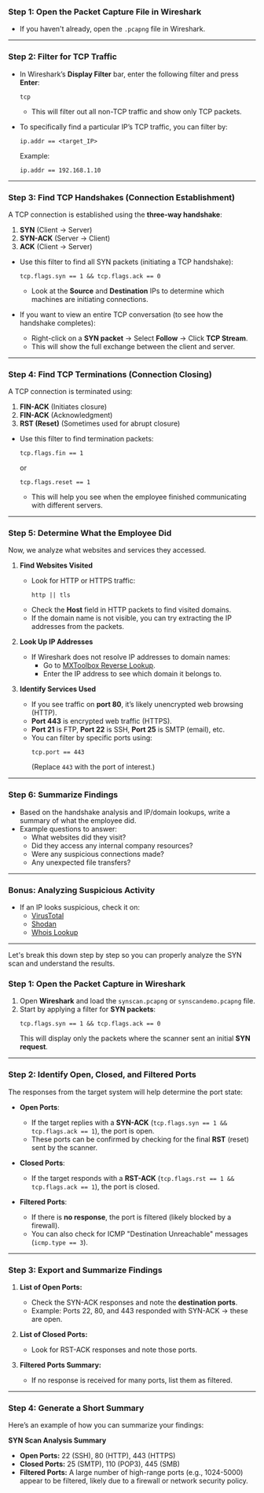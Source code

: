 ### **Step 1: Open the Packet Capture File in Wireshark**
- If you haven't already, open the `.pcapng` file in Wireshark.

---

### **Step 2: Filter for TCP Traffic**
- In Wireshark’s **Display Filter** bar, enter the following filter and press **Enter**:
  ```
  tcp
  ```
  - This will filter out all non-TCP traffic and show only TCP packets.

- To specifically find a particular IP’s TCP traffic, you can filter by:
  ```
  ip.addr == <target_IP>
  ```
  Example:
  ```
  ip.addr == 192.168.1.10
  ```

---

### **Step 3: Find TCP Handshakes (Connection Establishment)**
A TCP connection is established using the **three-way handshake**:
1. **SYN** (Client → Server)
2. **SYN-ACK** (Server → Client)
3. **ACK** (Client → Server)

- Use this filter to find all SYN packets (initiating a TCP handshake):
  ```
  tcp.flags.syn == 1 && tcp.flags.ack == 0
  ```
  - Look at the **Source** and **Destination** IPs to determine which machines are initiating connections.

- If you want to view an entire TCP conversation (to see how the handshake completes):
  - Right-click on a **SYN packet** → Select **Follow** → Click **TCP Stream**.
  - This will show the full exchange between the client and server.

---

### **Step 4: Find TCP Terminations (Connection Closing)**
A TCP connection is terminated using:
1. **FIN-ACK** (Initiates closure)
2. **FIN-ACK** (Acknowledgment)
3. **RST (Reset)** (Sometimes used for abrupt closure)

- Use this filter to find termination packets:
  ```
  tcp.flags.fin == 1
  ```
  or
  ```
  tcp.flags.reset == 1
  ```
  - This will help you see when the employee finished communicating with different servers.

---

### **Step 5: Determine What the Employee Did**
Now, we analyze what websites and services they accessed.

1. **Find Websites Visited**
   - Look for HTTP or HTTPS traffic:
     ```
     http || tls
     ```
   - Check the **Host** field in HTTP packets to find visited domains.
   - If the domain name is not visible, you can try extracting the IP addresses from the packets.

2. **Look Up IP Addresses**
   - If Wireshark does not resolve IP addresses to domain names:
     - Go to [MXToolbox Reverse Lookup](https://mxtoolbox.com/ReverseLookup.aspx).
     - Enter the IP address to see which domain it belongs to.

3. **Identify Services Used**
   - If you see traffic on **port 80**, it’s likely unencrypted web browsing (HTTP).
   - **Port 443** is encrypted web traffic (HTTPS).
   - **Port 21** is FTP, **Port 22** is SSH, **Port 25** is SMTP (email), etc.
   - You can filter by specific ports using:
     ```
     tcp.port == 443
     ```
     (Replace `443` with the port of interest.)

---

### **Step 6: Summarize Findings**
- Based on the handshake analysis and IP/domain lookups, write a summary of what the employee did.
- Example questions to answer:
  - What websites did they visit?
  - Did they access any internal company resources?
  - Were any suspicious connections made?
  - Any unexpected file transfers?

---

### **Bonus: Analyzing Suspicious Activity**
- If an IP looks suspicious, check it on:
  - [VirusTotal](https://www.virustotal.com/)
  - [Shodan](https://www.shodan.io/)
  - [Whois Lookup](https://who.is/)




----------------------------------------------------------------------------------------


Let's break this down step by step so you can properly analyze the SYN scan and understand the results.

### **Step 1: Open the Packet Capture in Wireshark**
1. Open **Wireshark** and load the `synscan.pcapng` or `synscandemo.pcapng` file.
2. Start by applying a filter for **SYN packets**:
   ```
   tcp.flags.syn == 1 && tcp.flags.ack == 0
   ```
   This will display only the packets where the scanner sent an initial **SYN request**.

---

### **Step 2: Identify Open, Closed, and Filtered Ports**
The responses from the target system will help determine the port state:

- **Open Ports**:  
  - If the target replies with a **SYN-ACK** (`tcp.flags.syn == 1 && tcp.flags.ack == 1`), the port is open.
  - These ports can be confirmed by checking for the final **RST** (reset) sent by the scanner.

- **Closed Ports**:  
  - If the target responds with a **RST-ACK** (`tcp.flags.rst == 1 && tcp.flags.ack == 1`), the port is closed.

- **Filtered Ports**:  
  - If there is **no response**, the port is filtered (likely blocked by a firewall).
  - You can also check for ICMP "Destination Unreachable" messages (`icmp.type == 3`).

---

### **Step 3: Export and Summarize Findings**
1. **List of Open Ports:**  
   - Check the SYN-ACK responses and note the **destination ports**.
   - Example: Ports 22, 80, and 443 responded with SYN-ACK → these are open.

2. **List of Closed Ports:**  
   - Look for RST-ACK responses and note those ports.

3. **Filtered Ports Summary:**  
   - If no response is received for many ports, list them as filtered.

---

### **Step 4: Generate a Short Summary**
Here’s an example of how you can summarize your findings:

**SYN Scan Analysis Summary**
- **Open Ports:** 22 (SSH), 80 (HTTP), 443 (HTTPS)
- **Closed Ports:** 25 (SMTP), 110 (POP3), 445 (SMB)
- **Filtered Ports:** A large number of high-range ports (e.g., 1024-5000) appear to be filtered, likely due to a firewall or network security policy.
